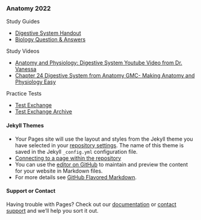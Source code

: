 ###  Anatomy 2022
Study Guides
- [Digestive System Handout](https://www.soinc.org/sites/default/files/uploaded_files/2018_OVERVIEW_DIGESTIVE_SYSTEM_HANDOUT.pdf)
- [Biology Question & Answers](https://www.biology-questions-and-answers.com/physiology-review.html)

Study Videos
- [Anatomy and Physiology: Digestive System Youtube Video from Dr. Vanessa](https://youtu.be/vq6Ez993j0Q) 
- [Chapter 24 Digestive System from Anatomy GMC- Making Anatomy and Physiology Easy](https://youtu.be/fW1KTOk334s)

Practice Tests
- [Test Exchange](https://scioly.org/wiki/index.php/2018_)
- [Test Exchange Archive](https://scioly.org/wiki/index.php/Test_Exchange_Archive#Past_Years_.282015_and_before.29)









#### Jekyll Themes
- Your Pages site will use the layout and styles from the Jekyll theme you have selected in your [repository settings](https://github.com/tawnyowlet/nest/settings). The name of this theme is saved in the Jekyll `_config.yml` configuration file.
- [Connecting to a page within the repository](http://jmcglone.com/guides/github-pages/)
- You can use the [editor on GitHub](https://github.com/tawnyowlet/nest/edit/gh-pages/index.md) to maintain and preview the content for your website in Markdown files.
- For more details see [GitHub Flavored Markdown](https://guides.github.com/features/mastering-markdown/).

#### Support or Contact

Having trouble with Pages? Check out our [documentation](https://docs.github.com/categories/github-pages-basics/) or [contact support](https://github.com/contact) and we’ll help you sort it out.

